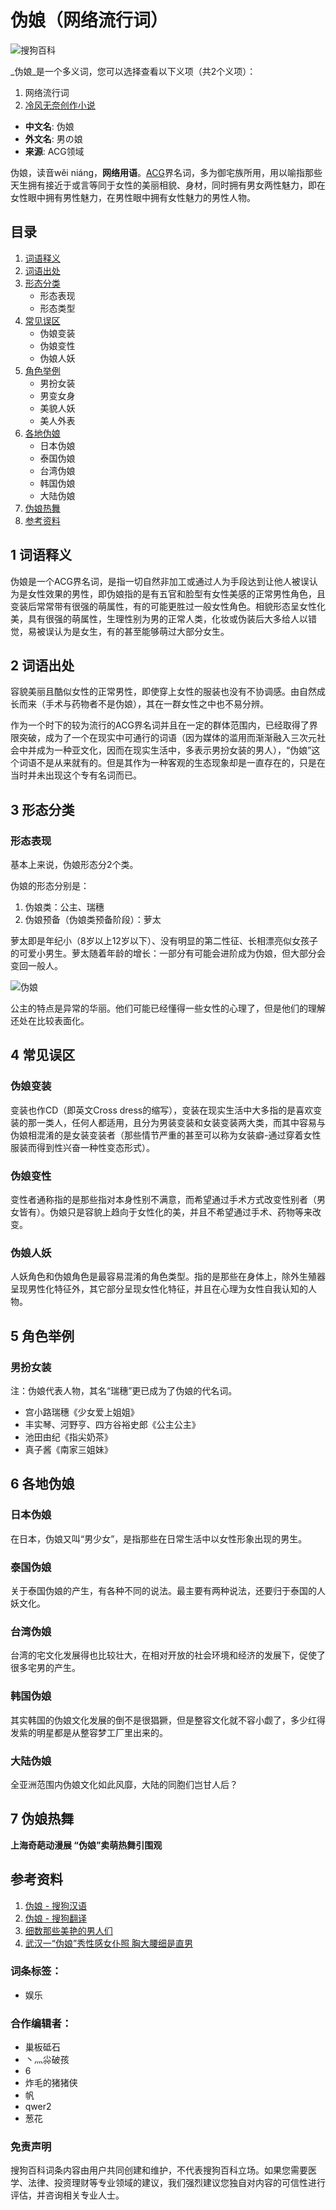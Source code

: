 # 伪娘（网络流行词）

![搜狗百科](https://search.sogoucdn.com/baike/common/logo.2e6e7ec0.svg)

_伪娘_是一个多义词，您可以选择查看以下义项（共2个义项）：

1.  网络流行词
2.  [冷风无奈创作小说](javascript:void(0) "冷风无奈创作小说")

- **中文名**: 伪娘  
- **外文名**: 男の娘  
- **来源**: ACG领域  

伪娘，读音wěi niáng，**网络用语**。[ACG](https://baike.sogou.com/lemma/ShowInnerLink.htm?lemmaId=343498)界名词，多为御宅族所用，用以喻指那些天生拥有接近于或言等同于女性的美丽相貌、身材，同时拥有男女两性魅力，即在女性眼中拥有男性魅力，在男性眼中拥有女性魅力的男性人物。

## 目录

1. [词语释义](#词语释义)
2. [词语出处](#词语出处)
3. [形态分类](#形态分类)
   - 形态表现
   - 形态类型
4. [常见误区](#常见误区)
   - 伪娘变装
   - 伪娘变性
   - 伪娘人妖
5. [角色举例](#角色举例)
   - 男扮女装
   - 男变女身
   - 美貌人妖
   - 美人外表
6. [各地伪娘](#各地伪娘)
   - 日本伪娘
   - 泰国伪娘
   - 台湾伪娘
   - 韩国伪娘
   - 大陆伪娘
7. [伪娘热舞](#伪娘热舞)
8. [参考资料](#参考资料)

## 1 词语释义

伪娘是一个ACG界名词，是指一切自然非加工或通过人为手段达到让他人被误认为是女性效果的男性，即伪娘指的是有五官和脸型有女性美感的正常男性角色，且变装后常常带有很强的萌属性，有的可能更胜过一般女性角色。相貌形态呈女性化美，具有很强的萌属性，生理性别为男的正常人类，化妆或伪装后大多给人以错觉，易被误认为是女生，有的甚至能够萌过大部分女生。

## 2 词语出处

容貌美丽且酷似女性的正常男性，即使穿上女性的服装也没有不协调感。由自然成长而来（手术与药物者不是伪娘），其在一群女性之中也不易分辨。

作为一个时下的较为流行的ACG界名词并且在一定的群体范围内，已经取得了界限突破，成为了一个在现实中可通行的词语（因为媒体的滥用而渐渐融入三次元社会中并成为一种亚文化，因而在现实生活中，多表示男扮女装的男人），“伪娘”这个词语不是从来就有的。但是其作为一种客观的生态现象却是一直存在的，只是在当时并未出现这个专有名词而已。

## 3 形态分类

### 形态表现

基本上来说，伪娘形态分2个类。

伪娘的形态分别是：

1. 伪娘类：公主、瑞穗
2. 伪娘预备（伪娘类预备阶段）：萝太

萝太即是年纪小（8岁以上12岁以下）、没有明显的第二性征、长相漂亮似女孩子的可爱小男生。萝太随着年龄的增长：一部分有可能会进阶成为伪娘，但大部分会变回一般人。

![伪娘](https://pic.baike.soso.com/p/20130710/20130710101109-881977102.jpg)

公主的特点是异常的华丽。他们可能已经懂得一些女性的心理了，但是他们的理解还处在比较表面化。

## 4 常见误区

### 伪娘变装

变装也作CD（即英文Cross dress的缩写），变装在现实生活中大多指的是喜欢变装的那一类人，任何人都适用，且分为男装变装和女装变装两大类，而其中容易与伪娘相混淆的是女装变装者（那些情节严重的甚至可以称为女装癖-通过穿着女性服装而得到性兴奋一种性变态形式）。

### 伪娘变性 

变性者通称指的是那些指对本身性别不满意，而希望通过手术方式改变性别者（男女皆有）。伪娘只是容貌上趋向于女性化的美，并且不希望通过手术、药物等来改变。

### 伪娘人妖

人妖角色和伪娘角色是最容易混淆的角色类型。指的是那些在身体上，除外生殖器呈现男性化特征外，其它部分呈现女性化特征，并且在心理为女性自我认知的人物。

## 5 角色举例

### 男扮女装

注：伪娘代表人物，其名“瑞穗”更已成为了伪娘的代名词。

- 宫小路瑞穗《少女爱上姐姐》
- 丰实琴、河野亨、四方谷裕史郎《公主公主》
- 池田由纪《指尖奶茶》
- 真子酱《南家三姐妹》

## 6 各地伪娘

### 日本伪娘 

在日本，伪娘又叫“男少女”，是指那些在日常生活中以女性形象出现的男生。

### 泰国伪娘 

关于泰国伪娘的产生，有各种不同的说法。最主要有两种说法，还要归于泰国的人妖文化。

### 台湾伪娘 

台湾的宅文化发展得也比较壮大，在相对开放的社会环境和经济的发展下，促使了很多宅男的产生。

### 韩国伪娘 

其实韩国的伪娘文化发展的倒不是很猖獗，但是整容文化就不容小觑了，多少红得发紫的明星都是从整容梦工厂里出来的。

### 大陆伪娘 

全亚洲范围内伪娘文化如此风靡，大陆的同胞们岂甘人后？

## 7 伪娘热舞 

**上海奇葩动漫展 “伪娘”卖萌热舞引围观**

## 参考资料 

1. [伪娘 - 搜狗汉语](http://www.sogou.com/hanyu/)
2. [伪娘 - 搜狗翻译](http://www.sogou.com/)
3. [细数那些美艳的男人们](http://www.sogou.com/)
4. [武汉一“伪娘”秀性感女仆照 胸大腰细是直男](http://www.sogou.com/)

### 词条标签：
- 娱乐

### 合作编辑者：
- 巢板砥石 
- 丶灬尛破孩 
- 6 
- 炸毛的猪猪侠 
- 帆 
- qwer2 
- 葱花 

### 免责声明  
搜狗百科词条内容由用户共同创建和维护，不代表搜狗百科立场。如果您需要医学、法律、投资理财等专业领域的建议，我们强烈建议您独自对内容的可信性进行评估，并咨询相关专业人士。